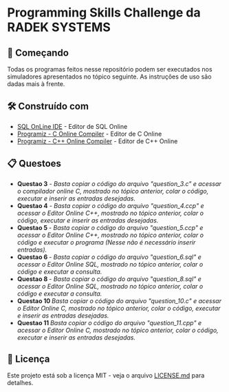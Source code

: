 # Programming Skills Challenge da RADEK SYSTEMS

## 🚀 Começando

Todas os programas feitos nesse repositório podem ser executados nos simuladores apresentados no tópico seguinte. As instruções de uso são dadas mais à frente.

## 🛠️ Construído com

* [SQL OnLine IDE](https://sqliteonline.com/) - Editor de SQL Online
* [Programiz - C Online Compiler](https://www.programiz.com/c-programming/online-compiler/) - Editor de C Online
* [Programiz - C++ Online Compiler](https://www.programiz.com/cpp-programming/online-compiler/) - Editor de C++ Online

## 📋 Questoes

<ul> 
 <li> 
     <b>Questao 3</b> - <i>Basta copiar o código do arquivo "question_3.c" e acessar o compilador online C, mostrado no tópico anterior, colar o código, executar e inserir as entradas desejadas.</i>
 </li>
   
 <li> 
     <b>Questao 4</b> - <i>Basta copiar o código do arquivo "question_4.ccp" e acessar o Editor Online C++, mostrado no tópico anterior, colar o código, executar e inserir as entradas desejadas.</i>
 </li>
   
 <li> 
    <b> Questao 5 </b>- <i>Basta copiar o código do arquivo "question_5.ccp" e acessar o Editor Online C++, mostrado no tópico anterior, colar o código e executar o programa
  (Nesse não é necessário inserir entradas).</i>
 </li>
   
 <li> 
   <b> Questao 6 </b> - <i> Basta copiar o código do arquivo "question_6.sql" e acessar o Editor Online SQL, mostrado no tópico anterior, colar o código e executar a consulta. </i>
 </li>
   
 <li> 
   <b> Questao 8 </b> - <i> Basta copiar o código do arquivo "question_8.sql" e acessar o Editor Online SQL, mostrado no tópico anterior, colar o código e executar a consulta. </i>
 </li>
  
 <li> 
    <b> Questao 10 </b> <i> Basta copiar o código do arquivo "question_10.c" e acessar o Editor Online C, mostrado no tópico anterior, colar o código, executar e inserir as entradas desejadas. </i>
 </li>
   
 <li>  
    <b> Questao 11 </b> <i> Basta copiar o código do arquivo "question_11.cpp" e acessar o Editor Online C, mostrado no tópico anterior, colar o código, executar e inserir as entradas desejadas. </i>
 </li>

</ul>

## 📄 Licença

Este projeto está sob a licença MIT - veja o arquivo [LICENSE.md](https://github.com/usuario/projeto/licenca) para detalhes.
